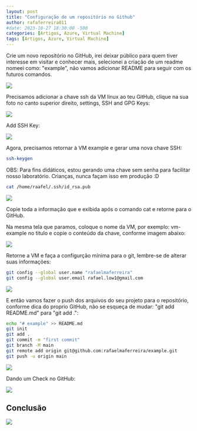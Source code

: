 ```yaml
---
layout: post
title: "Configuração de um repositório no Github"
author: rafaferreira011
#date: 2023-10-27 18:30:00 -500
categories: [Artigos, Azure, Virtual Machine]
tags: [Artigos, Azure, Virtual Machine]
---
```


Crie um novo repositório no GitHub, irei deixar público para quem tiver interesse em visitar e conhecer mais, selecionei a criação de um readme nomeei como: "example", não vamos adicionar README para seguir com os futuros comandos.

![](https://stoblobcertificados011.blob.core.windows.net/imagens-blog/artigos/example/example27.png)

Precisamos adicionar a chave ssh da VM linux ao teu GitHub, clique na sua foto no canto superior direito, settings, SSH and GPG Keys:

![](https://stoblobcertificados011.blob.core.windows.net/imagens-blog/artigos/example/example28.png)

Add SSH Key:

![](https://stoblobcertificados011.blob.core.windows.net/imagens-blog/artigos/example/example29.png)

Agora, precisamos retornar à VM example e gerar uma nova chave SSH:

```bash
ssh-keygen
```

OBS: Para fins didáticos, estou gerando uma chave sem senha para facilitar nosso laboratório. Crianças, nunca façam isso em produção :D

```bash
cat /home/raafel/.ssh/id_rsa.pub
```
![](https://stoblobcertificados011.blob.core.windows.net/imagens-blog/artigos/example/example30.png)

Copie toda a informação que e exibida após o comando cat e retorne para o GitHub.

Na mesma tela que paramos, coloque o nome da VM, por exemplo: vm-example no titulo e copie o conteúdo da chave, conforme imagem abaixo:

![](https://stoblobcertificados011.blob.core.windows.net/imagens-blog/artigos/example/example31.png)

Retorne a VM e faça a configurção mínima para o git, lembre-se de alterar suas informações:

```bash
git config --global user.name "rafaelmaferreira"
git config --global user.email rafael.low1@gmail.com
```
![](https://stoblobcertificados011.blob.core.windows.net/imagens-blog/artigos/example/example32.png)

E então vamos fazer o push dos arquivos do seu projeto para o repositório, conforme dica do proprio GitHub, não se esqueça de mudar: "git add README.md" para "git add .":

```bash
echo "# example" >> README.md
git init
git add .
git commit -m "first commit"
git branch -M main
git remote add origin git@github.com:rafaelmaferreira/example.git
git push -u origin main
```

![](https://stoblobcertificados011.blob.core.windows.net/imagens-blog/artigos/example/example33.png)

Dando um Check no GitHub:

![](https://stoblobcertificados011.blob.core.windows.net/imagens-blog/artigos/example/example34.png)

## Conclusão

![](https://stoblobcertificados011.blob.core.windows.net/imagens-blog/posts/Logo2.png)